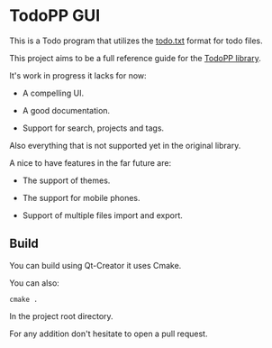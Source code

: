 # TodoPP GUI

This is a Todo program that utilizes the [todo.txt](http://todotxt.org/) format for todo files.



This project aims to be a full reference guide for the [TodoPP library](https://github.com/Abdulla2/TodoPP).

It's work in progress it lacks for now:

* A compelling UI.

* A good documentation.

* Support for search, projects and tags.

Also everything that is not supported yet in the original library.

A nice to have features in the far future are:

* The support of themes.

* The support for mobile phones.

* Support of multiple files import and export.

## Build

You can build using Qt-Creator it uses Cmake.

You can also:

```
cmake .
```

In the project root directory.


For any addition don't hesitate to open a pull request.


